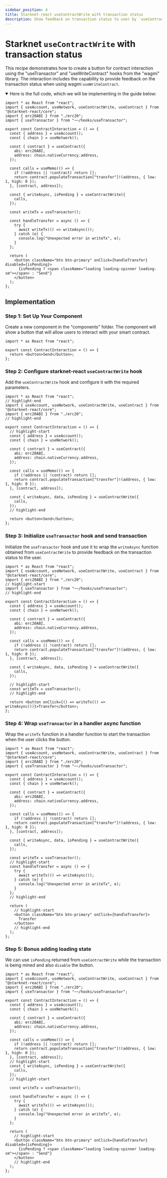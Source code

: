 ```yaml
---
sidebar_position: 4
title: Starknet-react useContractWrite with transaction status
description: Show feedback on transaction status to user by `useContractWrite` along with `useTransactor`
---
```


# Starknet `useContractWrite` with transaction status

This recipe demonstrates how to create a button for contract interaction using the "useTransactor" and "useWriteContract" hooks from the "wagmi" library. The interaction includes the capability to provide feedback on the transaction status when using wagmi `useWriteContract`.

<details open>
<summary>Here is the full code, which we will be implementing in the guide below:</summary>

```tsx title="components/ContractInteraction.tsx"
import * as React from "react";
import { useAccount, useNetwork, useContractWrite, useContract } from "@starknet-react/core";
import { erc20ABI } from "./erc20";
import { useTransactor } from "~~/hooks/useTransactor";

export const ContractInteraction = () => {
  const { address } = useAccount();
  const { chain } = useNetwork();

  const { contract } = useContract({
    abi: erc20ABI,
    address: chain.nativeCurrency.address,
  });

  const calls = useMemo(() => {
    if (!address || !contract) return [];
    return contract.populateTransaction["transfer"]!(address, { low: 1, high: 0 });
  }, [contract, address]);

  const { writeAsync, isPending } = useContractWrite({
    calls,
  });

  const writeTx = useTransactor();

  const handleTransfer = async () => {
    try {
      await writeTx(() => writeAsync());
    } catch (e) {
      console.log("Unexpected error in writeTx", e);
    }
  };

  return (
    <button className="btn btn-primary" onClick={handleTransfer} disabled={isPending}>
      {isPending ? <span className="loading loading-spinner loading-sm"></span> : "Send"}
    </button>
  );
};
```

</details>

## Implementation

### Step 1: Set Up Your Component

Create a new component in the "components" folder. The component will show a button that will allow users to interact with your smart contract.

```tsx title="components/ContractInteraction.tsx"
import * as React from "react";

export const ContractInteraction = () => {
  return <button>Send</button>;
};
```

### Step 2: Configure starknet-react `useContractWrite` hook

Add the `useContractWrite` hook and configure it with the required parameters.

```tsx
import * as React from "react";
// highlight-end
import { useAccount, useNetwork, useContractWrite, useContract } from "@starknet-react/core";
import { erc20ABI } from "./erc20";
// highlight-end

export const ContractInteraction = () => {
  // highlight-start
  const { address } = useAccount();
  const { chain } = useNetwork();

  const { contract } = useContract({
    abi: erc20ABI,
    address: chain.nativeCurrency.address,
  });

  const calls = useMemo(() => {
    if (!address || !contract) return [];
    return contract.populateTransaction["transfer"]!(address, { low: 1, high: 0 });
  }, [contract, address]);

  const { writeAsync, data, isPending } = useContractWrite({
    calls,
  });
  // highlight-end

  return <button>Send</button>;
};
```

### Step 3: Initialize `useTransactor` hook and send transaction

Initialize the `useTransactor` hook and use it to wrap the `writeAsync` function obtained from `useContractWrite` to provide feedback on the transaction status to the user.

```tsx
import * as React from "react";
import { useAccount, useNetwork, useContractWrite, useContract } from "@starknet-react/core";
import { erc20ABI } from "./erc20";
// highlight-start
import { useTransactor } from "~~/hooks/useTransactor";
// highlight-end

export const ContractInteraction = () => {
  const { address } = useAccount();
  const { chain } = useNetwork();

  const { contract } = useContract({
    abi: erc20ABI,
    address: chain.nativeCurrency.address,
  });

  const calls = useMemo(() => {
    if (!address || !contract) return [];
    return contract.populateTransaction["transfer"]!(address, { low: 1, high: 0 });
  }, [contract, address]);

  const { writeAsync, data, isPending } = useContractWrite({
    calls,
  });

  // highlight-start
  const writeTx = useTransactor();
  // highlight-end

  return <button onClick={() => writeTx(() => writeAsync())}>Transfer</button>;
};
```

### Step 4: Wrap `useTransactor` in a handler async function

Wrap the `writeTx` function in a handler function to start the transaction when the user clicks the button.

```tsx
import * as React from "react";
import { useAccount, useNetwork, useContractWrite, useContract } from "@starknet-react/core";
import { erc20ABI } from "./erc20";
import { useTransactor } from "~~/hooks/useTransactor";

export const ContractInteraction = () => {
  const { address } = useAccount();
  const { chain } = useNetwork();

  const { contract } = useContract({
    abi: erc20ABI,
    address: chain.nativeCurrency.address,
  });

  const calls = useMemo(() => {
    if (!address || !contract) return [];
    return contract.populateTransaction["transfer"]!(address, { low: 1, high: 0 });
  }, [contract, address]);

  const { writeAsync, data, isPending } = useContractWrite({
    calls,
  });

  const writeTx = useTransactor();
  // highlight-start
  const handleTransfer = async () => {
    try {
      await writeTx(() => writeAsync());
    } catch (e) {
      console.log("Unexpected error in writeTx", e);
    }
  };
  // highlight-end

  return (
    // highlight-start
    <button className="btn btn-primary" onClick={handleTransfer}>
      Transfer
    </button>
    // highlight-end
  );
};
```

### Step 5: Bonus adding loading state

We can use `isPending` returned from `useContractWrite` while the transaction is being mined and also `disable` the button.

```tsx
import * as React from "react";
import { useAccount, useNetwork, useContractWrite, useContract } from "@starknet-react/core";
import { erc20ABI } from "./erc20";
import { useTransactor } from "~~/hooks/useTransactor";

export const ContractInteraction = () => {
  const { address } = useAccount();
  const { chain } = useNetwork();

  const { contract } = useContract({
    abi: erc20ABI,
    address: chain.nativeCurrency.address,
  });

  const calls = useMemo(() => {
    if (!address || !contract) return [];
    return contract.populateTransaction["transfer"]!(address, { low: 1, high: 0 });
  }, [contract, address]);
  // highlight-start
  const { writeAsync, isPending } = useContractWrite({
    calls,
  });
  // highlight-start

  const writeTx = useTransactor();

  const handleTransfer = async () => {
    try {
      await writeTx(() => writeAsync());
    } catch (e) {
      console.log("Unexpected error in writeTx", e);
    }
  };

  return (
    // highlight-start
    <button className="btn btn-primary" onClick={handleTransfer} disabled={isPending}>
      {isPending ? <span className="loading loading-spinner loading-sm"></span> : "Send"}
    </button>
    // highlight-end
  );
};
```
